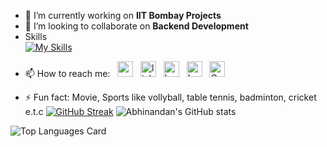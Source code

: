 - 🔭 I’m currently working on **IIT Bombay Projects**
- 👯 I’m looking to collaborate on **Backend Development**
- Skills <br>
[![My Skills](https://skillicons.dev/icons?i=js,html,css,c,java,py,django,sqlite,mysql,eclipse,git,linux,vim,regex)](https://skillicons.dev)
<!-- - 🤔 I’m looking for help with  -->
<!-- - 💬 Ask me about ... -->
- 📫 How to reach me: &nbsp;
  [<img alt="gmail" src="https://upload.wikimedia.org/wikipedia/commons/7/7e/Gmail_icon_%282020%29.svg" height="25"/>](mailto:abhinandank626@gmail.com) &nbsp;
  [<img alt="linkedin" src="https://cdn-icons-png.flaticon.com/512/174/174857.png" height="25"/>](https://www.linkedin.com/in/abhinandan-kumar-6077291a6) &nbsp;
  [<img alt="hackerrank" src="https://upload.wikimedia.org/wikipedia/commons/thumb/4/40/HackerRank_Icon-1000px.png/330px-HackerRank_Icon-1000px.png" height="25"/>](https://www.hackerrank.com/abhinandank626) &nbsp;
  [<img alt="Leetcode" src="https://leetcode.com/_next/static/images/logo-dark-c96c407d175e36c81e236fcfdd682a0b.png" height="25"/>](https://leetcode.com/abhinandank626/) &nbsp;
  [<img alt="GeeksforGeeks" src="https://media.geeksforgeeks.org/wp-content/uploads/20200716222246/Path-219.png" height="25"/>](https://auth.geeksforgeeks.org/user/abhinandank626/practice) &nbsp;
<!-- - 😄 Pronouns: ... -->
- ⚡ Fun fact: Movie, Sports like vollyball, table tennis, badminton, cricket e.t.c
[![GitHub Streak](https://github-readme-streak-stats.herokuapp.com?user=95871abhinandankumar&theme=dark)](https://git.io/streak-stats)
![Abhinandan's GitHub stats](https://github-readme-stats.vercel.app/api?username=95871abhinandankumar&count_private=true&show_icons=true&theme=dark)
<!-- ![Abhinandan's GitHub stats](https://github-readme-stats.vercel.app/api/top-langs?username=95871abhinandankumar&theme=dark) -->
![Top Languages Card](https://github-readme-stats.vercel.app/api/top-langs/?username=95871abhinandankumar&theme=dark)
